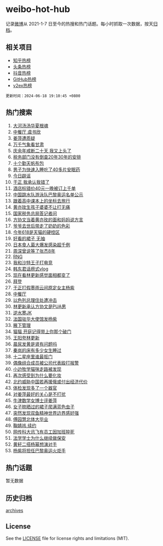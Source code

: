 # weibo-hot-hub

记录[微博](https://www.weibo.com)从 2021-1-7 日至今的热搜和热门话题。每小时抓取一次数据，按天[归档](archives)。

## 相关项目

- [知乎热榜](https://github.com/lonnyzhang423/zhihu-hot-hub)
- [头条热榜](https://github.com/lonnyzhang423/toutiao-hot-hub)
- [抖音热榜](https://github.com/lonnyzhang423/douyin-hot-hub)
- [GitHub热榜](https://github.com/lonnyzhang423/github-hot-hub)
- [v2ex热榜](https://github.com/lonnyzhang423/v2ex-hot-hub)


`更新时间：2024-06-18 19:10:45 +0800`

## 热门搜索

1. [大河汤汤华夏根魂](https://m.weibo.cn/search?containerid=100103type%3D1%26t%3D10%26q%3D%23%E5%A4%A7%E6%B2%B3%E6%B1%A4%E6%B1%A4%E5%8D%8E%E5%A4%8F%E6%A0%B9%E9%AD%82%23&stream_entry_id=51&isnewpage=1&extparam=seat%3D1%26cate%3D10103%26stream_entry_id%3D51%26pos%3D0%26filter_type%3Drealtimehot%26dgr%3D0%26c_type%3D51%26q%3D%2523%25E5%25A4%25A7%25E6%25B2%25B3%25E6%25B1%25A4%25E6%25B1%25A4%25E5%258D%258E%25E5%25A4%258F%25E6%25A0%25B9%25E9%25AD%2582%2523%26display_time%3D1718709044%26pre_seqid%3D171870904407201831243)
1. [中餐厅 虞书欣](https://m.weibo.cn/search?containerid=100103type%3D1%26t%3D10%26q%3D%E4%B8%AD%E9%A4%90%E5%8E%85+%E8%99%9E%E4%B9%A6%E6%AC%A3&stream_entry_id=31&isnewpage=1&extparam=seat%3D1%26flag%3D2%26band_rank%3D1%26filter_type%3Drealtimehot%26pos%3D0%26c_type%3D31%26lcate%3D5001%26cate%3D5001%26q%3D%25E4%25B8%25AD%25E9%25A4%2590%25E5%258E%2585%2520%25E8%2599%259E%25E4%25B9%25A6%25E6%25AC%25A3%26dgr%3D0%26realpos%3D1%26stream_entry_id%3D31%26display_time%3D1718709044%26pre_seqid%3D171870904407201831243)
1. [姜萍遭质疑](https://m.weibo.cn/search?containerid=100103type%3D1%26t%3D10%26q%3D%23%E5%A7%9C%E8%90%8D%E9%81%AD%E8%B4%A8%E7%96%91%23&stream_entry_id=31&isnewpage=1&extparam=seat%3D1%26flag%3D1%26band_rank%3D2%26filter_type%3Drealtimehot%26pos%3D1%26c_type%3D31%26lcate%3D5001%26cate%3D5001%26q%3D%2523%25E5%25A7%259C%25E8%2590%258D%25E9%2581%25AD%25E8%25B4%25A8%25E7%2596%2591%2523%26dgr%3D0%26realpos%3D2%26stream_entry_id%3D31%26display_time%3D1718709044%26pre_seqid%3D171870904407201831243)
1. [万千气象看甘肃](https://m.weibo.cn/search?containerid=100103type%3D1%26t%3D10%26q%3D%23%E4%B8%87%E5%8D%83%E6%B0%94%E8%B1%A1%E7%9C%8B%E7%94%98%E8%82%83%23&stream_entry_id=31&isnewpage=1&extparam=seat%3D1%26flag%3D0%26band_rank%3D3%26filter_type%3Drealtimehot%26pos%3D2%26c_type%3D31%26lcate%3D5001%26cate%3D5001%26q%3D%2523%25E4%25B8%2587%25E5%258D%2583%25E6%25B0%2594%25E8%25B1%25A1%25E7%259C%258B%25E7%2594%2598%25E8%2582%2583%2523%26dgr%3D0%26realpos%3D3%26stream_entry_id%3D31%26display_time%3D1718709044%26pre_seqid%3D171870904407201831243)
1. [庆余年戒断二十天 我又上头了](https://m.weibo.cn/search?containerid=100103type%3D1%26t%3D10%26q%3D%23%E5%BA%86%E4%BD%99%E5%B9%B4%E6%88%92%E6%96%AD%E4%BA%8C%E5%8D%81%E5%A4%A9+%E6%88%91%E5%8F%88%E4%B8%8A%E5%A4%B4%E4%BA%86%23&stream_entry_id=31&isnewpage=1&extparam=seat%3D1%26topic_ad%3D1%26band_rank%3D4%26filter_type%3Drealtimehot%26pos%3D3%26c_type%3D31%26lcate%3D5001%26cate%3D5001%26stream_entry_id%3D31%26q%3D%2523%25E5%25BA%2586%25E4%25BD%2599%25E5%25B9%25B4%25E6%2588%2592%25E6%2596%25AD%25E4%25BA%258C%25E5%258D%2581%25E5%25A4%25A9%2520%25E6%2588%2591%25E5%258F%2588%25E4%25B8%258A%25E5%25A4%25B4%25E4%25BA%2586%2523%26dgr%3D0%26is_ad_pos%3D1%26adid%3D242099%26display_time%3D1718709044%26pre_seqid%3D171870904407201831243)
1. [税务部门没有倒查20年30年的安排](https://m.weibo.cn/search?containerid=100103type%3D1%26t%3D10%26q%3D%23%E7%A8%8E%E5%8A%A1%E9%83%A8%E9%97%A8%E6%B2%A1%E6%9C%89%E5%80%92%E6%9F%A520%E5%B9%B430%E5%B9%B4%E7%9A%84%E5%AE%89%E6%8E%92%23&stream_entry_id=31&isnewpage=1&extparam=seat%3D1%26flag%3D1%26band_rank%3D4%26filter_type%3Drealtimehot%26pos%3D4%26c_type%3D31%26lcate%3D5001%26cate%3D5001%26q%3D%2523%25E7%25A8%258E%25E5%258A%25A1%25E9%2583%25A8%25E9%2597%25A8%25E6%25B2%25A1%25E6%259C%2589%25E5%2580%2592%25E6%259F%25A520%25E5%25B9%25B430%25E5%25B9%25B4%25E7%259A%2584%25E5%25AE%2589%25E6%258E%2592%2523%26dgr%3D0%26realpos%3D4%26stream_entry_id%3D31%26display_time%3D1718709044%26pre_seqid%3D171870904407201831243)
1. [十个勤天帆布包](https://m.weibo.cn/search?containerid=100103type%3D1%26t%3D10%26q%3D%E5%8D%81%E4%B8%AA%E5%8B%A4%E5%A4%A9%E5%B8%86%E5%B8%83%E5%8C%85&stream_entry_id=31&isnewpage=1&extparam=seat%3D1%26flag%3D1%26band_rank%3D5%26filter_type%3Drealtimehot%26pos%3D5%26c_type%3D31%26lcate%3D5001%26cate%3D5001%26q%3D%25E5%258D%2581%25E4%25B8%25AA%25E5%258B%25A4%25E5%25A4%25A9%25E5%25B8%2586%25E5%25B8%2583%25E5%258C%2585%26dgr%3D0%26realpos%3D5%26stream_entry_id%3D31%26display_time%3D1718709044%26pre_seqid%3D171870904407201831243)
1. [男子为快速入睡吃了40多片安眠药](https://m.weibo.cn/search?containerid=100103type%3D1%26t%3D10%26q%3D%23%E7%94%B7%E5%AD%90%E4%B8%BA%E5%BF%AB%E9%80%9F%E5%85%A5%E7%9D%A1%E5%90%83%E4%BA%8640%E5%A4%9A%E7%89%87%E5%AE%89%E7%9C%A0%E8%8D%AF%23&stream_entry_id=31&isnewpage=1&extparam=seat%3D1%26flag%3D0%26band_rank%3D6%26filter_type%3Drealtimehot%26pos%3D6%26c_type%3D31%26lcate%3D5001%26cate%3D5001%26q%3D%2523%25E7%2594%25B7%25E5%25AD%2590%25E4%25B8%25BA%25E5%25BF%25AB%25E9%2580%259F%25E5%2585%25A5%25E7%259D%25A1%25E5%2590%2583%25E4%25BA%258640%25E5%25A4%259A%25E7%2589%2587%25E5%25AE%2589%25E7%259C%25A0%25E8%258D%25AF%2523%26dgr%3D0%26realpos%3D6%26stream_entry_id%3D31%26display_time%3D1718709044%26pre_seqid%3D171870904407201831243)
1. [今日辟谣](https://m.weibo.cn/search?containerid=100103type%3D1%26t%3D10%26q%3D%23%E4%BB%8A%E6%97%A5%E8%BE%9F%E8%B0%A3%23&stream_entry_id=31&isnewpage=1&extparam=seat%3D1%26band_rank%3D7%26filter_type%3Drealtimehot%26pos%3D7%26c_type%3D31%26lcate%3D5001%26cate%3D5001%26stream_entry_id%3D31%26q%3D%2523%25E4%25BB%258A%25E6%2597%25A5%25E8%25BE%259F%25E8%25B0%25A3%2523%26dgr%3D0%26is_ad_pos%3D1%26adid%3D242059%26display_time%3D1718709044%26pre_seqid%3D171870904407201831243)
1. [于正 我承认我错了](https://m.weibo.cn/search?containerid=100103type%3D1%26t%3D10%26q%3D%E4%BA%8E%E6%AD%A3+%E6%88%91%E6%89%BF%E8%AE%A4%E6%88%91%E9%94%99%E4%BA%86&stream_entry_id=31&isnewpage=1&extparam=seat%3D1%26flag%3D2%26band_rank%3D7%26filter_type%3Drealtimehot%26pos%3D8%26c_type%3D31%26lcate%3D5001%26cate%3D5001%26q%3D%25E4%25BA%258E%25E6%25AD%25A3%2520%25E6%2588%2591%25E6%2589%25BF%25E8%25AE%25A4%25E6%2588%2591%25E9%2594%2599%25E4%25BA%2586%26dgr%3D0%26realpos%3D7%26stream_entry_id%3D31%26display_time%3D1718709044%26pre_seqid%3D171870904407201831243)
1. [酒店标错价40元一晚被订上千单](https://m.weibo.cn/search?containerid=100103type%3D1%26t%3D10%26q%3D%23%E9%85%92%E5%BA%97%E6%A0%87%E9%94%99%E4%BB%B740%E5%85%83%E4%B8%80%E6%99%9A%E8%A2%AB%E8%AE%A2%E4%B8%8A%E5%8D%83%E5%8D%95%23&stream_entry_id=31&isnewpage=1&extparam=seat%3D1%26flag%3D0%26band_rank%3D8%26filter_type%3Drealtimehot%26pos%3D9%26c_type%3D31%26lcate%3D5001%26cate%3D5001%26q%3D%2523%25E9%2585%2592%25E5%25BA%2597%25E6%25A0%2587%25E9%2594%2599%25E4%25BB%25B740%25E5%2585%2583%25E4%25B8%2580%25E6%2599%259A%25E8%25A2%25AB%25E8%25AE%25A2%25E4%25B8%258A%25E5%258D%2583%25E5%258D%2595%2523%26dgr%3D0%26realpos%3D8%26stream_entry_id%3D31%26display_time%3D1718709044%26pre_seqid%3D171870904407201831243)
1. [中国跳水队游泳队巴黎奥运名单公示](https://m.weibo.cn/search?containerid=100103type%3D1%26t%3D10%26q%3D%23%E4%B8%AD%E5%9B%BD%E8%B7%B3%E6%B0%B4%E9%98%9F%E6%B8%B8%E6%B3%B3%E9%98%9F%E5%B7%B4%E9%BB%8E%E5%A5%A5%E8%BF%90%E5%90%8D%E5%8D%95%E5%85%AC%E7%A4%BA%23&stream_entry_id=31&isnewpage=1&extparam=seat%3D1%26flag%3D0%26band_rank%3D9%26filter_type%3Drealtimehot%26pos%3D10%26c_type%3D31%26lcate%3D5001%26cate%3D5001%26q%3D%2523%25E4%25B8%25AD%25E5%259B%25BD%25E8%25B7%25B3%25E6%25B0%25B4%25E9%2598%259F%25E6%25B8%25B8%25E6%25B3%25B3%25E9%2598%259F%25E5%25B7%25B4%25E9%25BB%258E%25E5%25A5%25A5%25E8%25BF%2590%25E5%2590%258D%25E5%258D%2595%25E5%2585%25AC%25E7%25A4%25BA%2523%26dgr%3D0%26realpos%3D9%26stream_entry_id%3D31%26display_time%3D1718709044%26pre_seqid%3D171870904407201831243)
1. [跟着高中课本上的坐标去旅行](https://m.weibo.cn/search?containerid=100103type%3D1%26t%3D10%26q%3D%23%E8%B7%9F%E7%9D%80%E9%AB%98%E4%B8%AD%E8%AF%BE%E6%9C%AC%E4%B8%8A%E7%9A%84%E5%9D%90%E6%A0%87%E5%8E%BB%E6%97%85%E8%A1%8C%23&stream_entry_id=31&isnewpage=1&extparam=seat%3D1%26flag%3D32768%26band_rank%3D10%26filter_type%3Drealtimehot%26pos%3D11%26c_type%3D31%26lcate%3D5001%26cate%3D5001%26q%3D%2523%25E8%25B7%259F%25E7%259D%2580%25E9%25AB%2598%25E4%25B8%25AD%25E8%25AF%25BE%25E6%259C%25AC%25E4%25B8%258A%25E7%259A%2584%25E5%259D%2590%25E6%25A0%2587%25E5%258E%25BB%25E6%2597%2585%25E8%25A1%258C%2523%26dgr%3D0%26realpos%3D10%26stream_entry_id%3D31%26display_time%3D1718709044%26pre_seqid%3D171870904407201831243)
1. [黄亦玫生孩子婆婆不让打无痛](https://m.weibo.cn/search?containerid=100103type%3D1%26t%3D10%26q%3D%23%E9%BB%84%E4%BA%A6%E7%8E%AB%E7%94%9F%E5%AD%A9%E5%AD%90%E5%A9%86%E5%A9%86%E4%B8%8D%E8%AE%A9%E6%89%93%E6%97%A0%E7%97%9B%23&stream_entry_id=31&isnewpage=1&extparam=seat%3D1%26flag%3D2%26band_rank%3D11%26filter_type%3Drealtimehot%26pos%3D12%26c_type%3D31%26lcate%3D5001%26cate%3D5001%26q%3D%2523%25E9%25BB%2584%25E4%25BA%25A6%25E7%258E%25AB%25E7%2594%259F%25E5%25AD%25A9%25E5%25AD%2590%25E5%25A9%2586%25E5%25A9%2586%25E4%25B8%258D%25E8%25AE%25A9%25E6%2589%2593%25E6%2597%25A0%25E7%2597%259B%2523%26dgr%3D0%26realpos%3D11%26stream_entry_id%3D31%26display_time%3D1718709044%26pre_seqid%3D171870904407201831243)
1. [国家税务总局答记者问](https://m.weibo.cn/search?containerid=100103type%3D1%26t%3D10%26q%3D%23%E5%9B%BD%E5%AE%B6%E7%A8%8E%E5%8A%A1%E6%80%BB%E5%B1%80%E7%AD%94%E8%AE%B0%E8%80%85%E9%97%AE%23&stream_entry_id=31&isnewpage=1&extparam=seat%3D1%26flag%3D1%26band_rank%3D12%26filter_type%3Drealtimehot%26pos%3D13%26c_type%3D31%26lcate%3D5001%26cate%3D5001%26q%3D%2523%25E5%259B%25BD%25E5%25AE%25B6%25E7%25A8%258E%25E5%258A%25A1%25E6%2580%25BB%25E5%25B1%2580%25E7%25AD%2594%25E8%25AE%25B0%25E8%2580%2585%25E9%2597%25AE%2523%26dgr%3D0%26realpos%3D12%26stream_entry_id%3D31%26display_time%3D1718709044%26pre_seqid%3D171870904407201831243)
1. [方协文当着黄亦玫的面和妈妈说方言](https://m.weibo.cn/search?containerid=100103type%3D1%26t%3D10%26q%3D%23%E6%96%B9%E5%8D%8F%E6%96%87%E5%BD%93%E7%9D%80%E9%BB%84%E4%BA%A6%E7%8E%AB%E7%9A%84%E9%9D%A2%E5%92%8C%E5%A6%88%E5%A6%88%E8%AF%B4%E6%96%B9%E8%A8%80%23&stream_entry_id=31&isnewpage=1&extparam=seat%3D1%26flag%3D1%26band_rank%3D13%26filter_type%3Drealtimehot%26pos%3D14%26c_type%3D31%26lcate%3D5001%26cate%3D5001%26q%3D%2523%25E6%2596%25B9%25E5%258D%258F%25E6%2596%2587%25E5%25BD%2593%25E7%259D%2580%25E9%25BB%2584%25E4%25BA%25A6%25E7%258E%25AB%25E7%259A%2584%25E9%259D%25A2%25E5%2592%258C%25E5%25A6%2588%25E5%25A6%2588%25E8%25AF%25B4%25E6%2596%25B9%25E8%25A8%2580%2523%26dgr%3D0%26realpos%3D13%26stream_entry_id%3D31%26display_time%3D1718709044%26pre_seqid%3D171870904407201831243)
1. [爷爷去世后带走了奶奶的色彩](https://m.weibo.cn/search?containerid=100103type%3D1%26t%3D10%26q%3D%23%E7%88%B7%E7%88%B7%E5%8E%BB%E4%B8%96%E5%90%8E%E5%B8%A6%E8%B5%B0%E4%BA%86%E5%A5%B6%E5%A5%B6%E7%9A%84%E8%89%B2%E5%BD%A9%23&stream_entry_id=31&isnewpage=1&extparam=seat%3D1%26flag%3D0%26band_rank%3D14%26filter_type%3Drealtimehot%26pos%3D15%26c_type%3D31%26lcate%3D5001%26cate%3D5001%26q%3D%2523%25E7%2588%25B7%25E7%2588%25B7%25E5%258E%25BB%25E4%25B8%2596%25E5%2590%258E%25E5%25B8%25A6%25E8%25B5%25B0%25E4%25BA%2586%25E5%25A5%25B6%25E5%25A5%25B6%25E7%259A%2584%25E8%2589%25B2%25E5%25BD%25A9%2523%26dgr%3D0%26realpos%3D14%26stream_entry_id%3D31%26display_time%3D1718709044%26pre_seqid%3D171870904407201831243)
1. [今年618是天猫的硬控区](https://m.weibo.cn/search?containerid=100103type%3D1%26t%3D10%26q%3D%23%E4%BB%8A%E5%B9%B4618%E6%98%AF%E5%A4%A9%E7%8C%AB%E7%9A%84%E7%A1%AC%E6%8E%A7%E5%8C%BA%23&stream_entry_id=31&isnewpage=1&extparam=seat%3D1%26flag%3D0%26band_rank%3D15%26filter_type%3Drealtimehot%26pos%3D16%26c_type%3D31%26lcate%3D5001%26cate%3D5001%26stream_entry_id%3D31%26q%3D%2523%25E4%25BB%258A%25E5%25B9%25B4618%25E6%2598%25AF%25E5%25A4%25A9%25E7%258C%25AB%25E7%259A%2584%25E7%25A1%25AC%25E6%258E%25A7%25E5%258C%25BA%2523%26dgr%3D0%26realpos%3D15%26adid%3D242581%26display_time%3D1718709044%26pre_seqid%3D171870904407201831243)
1. [好看的裙子 无袖](https://m.weibo.cn/search?containerid=100103type%3D1%26t%3D10%26q%3D%E5%A5%BD%E7%9C%8B%E7%9A%84%E8%A3%99%E5%AD%90+%E6%97%A0%E8%A2%96&stream_entry_id=31&isnewpage=1&extparam=seat%3D1%26flag%3D2%26band_rank%3D16%26filter_type%3Drealtimehot%26pos%3D17%26c_type%3D31%26lcate%3D5001%26cate%3D5001%26q%3D%25E5%25A5%25BD%25E7%259C%258B%25E7%259A%2584%25E8%25A3%2599%25E5%25AD%2590%2520%25E6%2597%25A0%25E8%25A2%2596%26dgr%3D0%26realpos%3D16%26stream_entry_id%3D31%26display_time%3D1718709044%26pre_seqid%3D171870904407201831243)
1. [日本食人菌大爆发感染超千例](https://m.weibo.cn/search?containerid=100103type%3D1%26t%3D10%26q%3D%23%E6%97%A5%E6%9C%AC%E9%A3%9F%E4%BA%BA%E8%8F%8C%E5%A4%A7%E7%88%86%E5%8F%91%E6%84%9F%E6%9F%93%E8%B6%85%E5%8D%83%E4%BE%8B%23&stream_entry_id=31&isnewpage=1&extparam=seat%3D1%26flag%3D0%26band_rank%3D17%26filter_type%3Drealtimehot%26pos%3D18%26c_type%3D31%26lcate%3D5001%26cate%3D5001%26q%3D%2523%25E6%2597%25A5%25E6%259C%25AC%25E9%25A3%259F%25E4%25BA%25BA%25E8%258F%258C%25E5%25A4%25A7%25E7%2588%2586%25E5%258F%2591%25E6%2584%259F%25E6%259F%2593%25E8%25B6%2585%25E5%258D%2583%25E4%25BE%258B%2523%26dgr%3D0%26realpos%3D17%26stream_entry_id%3D31%26display_time%3D1718709044%26pre_seqid%3D171870904407201831243)
1. [周深曾说等了张杰8年](https://m.weibo.cn/search?containerid=100103type%3D1%26t%3D10%26q%3D%23%E5%91%A8%E6%B7%B1%E6%9B%BE%E8%AF%B4%E7%AD%89%E4%BA%86%E5%BC%A0%E6%9D%B08%E5%B9%B4%23&stream_entry_id=31&isnewpage=1&extparam=seat%3D1%26flag%3D0%26band_rank%3D18%26filter_type%3Drealtimehot%26pos%3D19%26c_type%3D31%26lcate%3D5001%26cate%3D5001%26q%3D%2523%25E5%2591%25A8%25E6%25B7%25B1%25E6%259B%25BE%25E8%25AF%25B4%25E7%25AD%2589%25E4%25BA%2586%25E5%25BC%25A0%25E6%259D%25B08%25E5%25B9%25B4%2523%26dgr%3D0%26realpos%3D18%26stream_entry_id%3D31%26display_time%3D1718709044%26pre_seqid%3D171870904407201831243)
1. [RNG](https://m.weibo.cn/search?containerid=100103type%3D1%26t%3D10%26q%3DRNG&stream_entry_id=31&isnewpage=1&extparam=seat%3D1%26flag%3D1%26band_rank%3D19%26filter_type%3Drealtimehot%26pos%3D20%26c_type%3D31%26lcate%3D5001%26cate%3D5001%26q%3DRNG%26dgr%3D0%26realpos%3D19%26stream_entry_id%3D31%26display_time%3D1718709044%26pre_seqid%3D171870904407201831243)
1. [我和沙特王子打电竞](https://m.weibo.cn/search?containerid=100103type%3D1%26t%3D10%26q%3D%23%E6%88%91%E5%92%8C%E6%B2%99%E7%89%B9%E7%8E%8B%E5%AD%90%E6%89%93%E7%94%B5%E7%AB%9E%23&stream_entry_id=31&isnewpage=1&extparam=seat%3D1%26flag%3D0%26band_rank%3D20%26filter_type%3Drealtimehot%26pos%3D21%26c_type%3D31%26lcate%3D5001%26cate%3D5001%26stream_entry_id%3D31%26q%3D%2523%25E6%2588%2591%25E5%2592%258C%25E6%25B2%2599%25E7%2589%25B9%25E7%258E%258B%25E5%25AD%2590%25E6%2589%2593%25E7%2594%25B5%25E7%25AB%259E%2523%26dgr%3D0%26realpos%3D20%26adid%3D242146%26display_time%3D1718709044%26pre_seqid%3D171870904407201831243)
1. [韩东君话痨式vlog](https://m.weibo.cn/search?containerid=100103type%3D1%26t%3D10%26q%3D%23%E9%9F%A9%E4%B8%9C%E5%90%9B%E8%AF%9D%E7%97%A8%E5%BC%8Fvlog%23&stream_entry_id=31&isnewpage=1&extparam=seat%3D1%26flag%3D0%26band_rank%3D21%26filter_type%3Drealtimehot%26pos%3D22%26c_type%3D31%26lcate%3D5001%26cate%3D5001%26stream_entry_id%3D31%26q%3D%2523%25E9%259F%25A9%25E4%25B8%259C%25E5%2590%259B%25E8%25AF%259D%25E7%2597%25A8%25E5%25BC%258Fvlog%2523%26dgr%3D0%26realpos%3D21%26adid%3D242205%26display_time%3D1718709044%26pre_seqid%3D171870904407201831243)
1. [现在看林更新感觉面相都变了](https://m.weibo.cn/search?containerid=100103type%3D1%26t%3D10%26q%3D%23%E7%8E%B0%E5%9C%A8%E7%9C%8B%E6%9E%97%E6%9B%B4%E6%96%B0%E6%84%9F%E8%A7%89%E9%9D%A2%E7%9B%B8%E9%83%BD%E5%8F%98%E4%BA%86%23&stream_entry_id=31&isnewpage=1&extparam=seat%3D1%26flag%3D1%26band_rank%3D22%26filter_type%3Drealtimehot%26pos%3D23%26c_type%3D31%26lcate%3D5001%26cate%3D5001%26q%3D%2523%25E7%258E%25B0%25E5%259C%25A8%25E7%259C%258B%25E6%259E%2597%25E6%259B%25B4%25E6%2596%25B0%25E6%2584%259F%25E8%25A7%2589%25E9%259D%25A2%25E7%259B%25B8%25E9%2583%25BD%25E5%258F%2598%25E4%25BA%2586%2523%26dgr%3D0%26realpos%3D22%26stream_entry_id%3D31%26display_time%3D1718709044%26pre_seqid%3D171870904407201831243)
1. [拜登](https://m.weibo.cn/search?containerid=100103type%3D1%26t%3D10%26q%3D%E6%8B%9C%E7%99%BB&stream_entry_id=31&isnewpage=1&extparam=seat%3D1%26flag%3D1%26band_rank%3D23%26filter_type%3Drealtimehot%26pos%3D24%26c_type%3D31%26lcate%3D5001%26cate%3D5001%26q%3D%25E6%258B%259C%25E7%2599%25BB%26dgr%3D0%26realpos%3D23%26stream_entry_id%3D31%26display_time%3D1718709044%26pre_seqid%3D171870904407201831243)
1. [于正打假墨雨云间原定女主杨紫](https://m.weibo.cn/search?containerid=100103type%3D1%26t%3D10%26q%3D%23%E4%BA%8E%E6%AD%A3%E6%89%93%E5%81%87%E5%A2%A8%E9%9B%A8%E4%BA%91%E9%97%B4%E5%8E%9F%E5%AE%9A%E5%A5%B3%E4%B8%BB%E6%9D%A8%E7%B4%AB%23&stream_entry_id=31&isnewpage=1&extparam=seat%3D1%26flag%3D1%26band_rank%3D24%26filter_type%3Drealtimehot%26pos%3D25%26c_type%3D31%26lcate%3D5001%26cate%3D5001%26q%3D%2523%25E4%25BA%258E%25E6%25AD%25A3%25E6%2589%2593%25E5%2581%2587%25E5%25A2%25A8%25E9%259B%25A8%25E4%25BA%2591%25E9%2597%25B4%25E5%258E%259F%25E5%25AE%259A%25E5%25A5%25B3%25E4%25B8%25BB%25E6%259D%25A8%25E7%25B4%25AB%2523%26dgr%3D0%26realpos%3D24%26stream_entry_id%3D31%26display_time%3D1718709044%26pre_seqid%3D171870904407201831243)
1. [中餐厅](https://m.weibo.cn/search?containerid=100103type%3D1%26t%3D10%26q%3D%E4%B8%AD%E9%A4%90%E5%8E%85&stream_entry_id=31&isnewpage=1&extparam=seat%3D1%26flag%3D0%26band_rank%3D25%26filter_type%3Drealtimehot%26pos%3D26%26c_type%3D31%26lcate%3D5001%26cate%3D5001%26q%3D%25E4%25B8%25AD%25E9%25A4%2590%25E5%258E%2585%26dgr%3D0%26realpos%3D25%26stream_entry_id%3D31%26display_time%3D1718709044%26pre_seqid%3D171870904407201831243)
1. [以色列总理住处遭冲击](https://m.weibo.cn/search?containerid=100103type%3D1%26t%3D10%26q%3D%23%E4%BB%A5%E8%89%B2%E5%88%97%E6%80%BB%E7%90%86%E4%BD%8F%E5%A4%84%E9%81%AD%E5%86%B2%E5%87%BB%23&stream_entry_id=31&isnewpage=1&extparam=seat%3D1%26flag%3D1%26band_rank%3D26%26filter_type%3Drealtimehot%26pos%3D27%26c_type%3D31%26lcate%3D5001%26cate%3D5001%26q%3D%2523%25E4%25BB%25A5%25E8%2589%25B2%25E5%2588%2597%25E6%2580%25BB%25E7%2590%2586%25E4%25BD%258F%25E5%25A4%2584%25E9%2581%25AD%25E5%2586%25B2%25E5%2587%25BB%2523%26dgr%3D0%26realpos%3D26%26stream_entry_id%3D31%26display_time%3D1718709044%26pre_seqid%3D171870904407201831243)
1. [林更新承认方协文是PUA男](https://m.weibo.cn/search?containerid=100103type%3D1%26t%3D10%26q%3D%23%E6%9E%97%E6%9B%B4%E6%96%B0%E6%89%BF%E8%AE%A4%E6%96%B9%E5%8D%8F%E6%96%87%E6%98%AFPUA%E7%94%B7%23&stream_entry_id=31&isnewpage=1&extparam=seat%3D1%26flag%3D1%26band_rank%3D27%26filter_type%3Drealtimehot%26pos%3D28%26c_type%3D31%26lcate%3D5001%26cate%3D5001%26q%3D%2523%25E6%259E%2597%25E6%259B%25B4%25E6%2596%25B0%25E6%2589%25BF%25E8%25AE%25A4%25E6%2596%25B9%25E5%258D%258F%25E6%2596%2587%25E6%2598%25AFPUA%25E7%2594%25B7%2523%26dgr%3D0%26realpos%3D27%26stream_entry_id%3D31%26display_time%3D1718709044%26pre_seqid%3D171870904407201831243)
1. [逆水寒JK](https://m.weibo.cn/search?containerid=100103type%3D1%26t%3D10%26q%3D%23%E9%80%86%E6%B0%B4%E5%AF%92JK%23&stream_entry_id=31&isnewpage=1&extparam=seat%3D1%26flag%3D1%26band_rank%3D28%26filter_type%3Drealtimehot%26pos%3D29%26c_type%3D31%26lcate%3D5001%26cate%3D5001%26q%3D%2523%25E9%2580%2586%25E6%25B0%25B4%25E5%25AF%2592JK%2523%26dgr%3D0%26realpos%3D28%26stream_entry_id%3D31%26display_time%3D1718709044%26pre_seqid%3D171870904407201831243)
1. [法国驻华大使馆发杨紫](https://m.weibo.cn/search?containerid=100103type%3D1%26t%3D10%26q%3D%23%E6%B3%95%E5%9B%BD%E9%A9%BB%E5%8D%8E%E5%A4%A7%E4%BD%BF%E9%A6%86%E5%8F%91%E6%9D%A8%E7%B4%AB%23&stream_entry_id=31&isnewpage=1&extparam=seat%3D1%26flag%3D1%26band_rank%3D29%26filter_type%3Drealtimehot%26pos%3D30%26c_type%3D31%26lcate%3D5001%26cate%3D5001%26q%3D%2523%25E6%25B3%2595%25E5%259B%25BD%25E9%25A9%25BB%25E5%258D%258E%25E5%25A4%25A7%25E4%25BD%25BF%25E9%25A6%2586%25E5%258F%2591%25E6%259D%25A8%25E7%25B4%25AB%2523%26dgr%3D0%26realpos%3D29%26stream_entry_id%3D31%26display_time%3D1718709044%26pre_seqid%3D171870904407201831243)
1. [腋下管理](https://m.weibo.cn/search?containerid=100103type%3D1%26t%3D10%26q%3D%E8%85%8B%E4%B8%8B%E7%AE%A1%E7%90%86&stream_entry_id=31&isnewpage=1&extparam=seat%3D1%26flag%3D0%26band_rank%3D30%26filter_type%3Drealtimehot%26pos%3D31%26c_type%3D31%26lcate%3D5001%26cate%3D5001%26q%3D%25E8%2585%258B%25E4%25B8%258B%25E7%25AE%25A1%25E7%2590%2586%26dgr%3D0%26realpos%3D30%26stream_entry_id%3D31%26display_time%3D1718709044%26pre_seqid%3D171870904407201831243)
1. [猫猫 开庭记得带上你那个破门](https://m.weibo.cn/search?containerid=100103type%3D1%26t%3D10%26q%3D%E7%8C%AB%E7%8C%AB+%E5%BC%80%E5%BA%AD%E8%AE%B0%E5%BE%97%E5%B8%A6%E4%B8%8A%E4%BD%A0%E9%82%A3%E4%B8%AA%E7%A0%B4%E9%97%A8&stream_entry_id=31&isnewpage=1&extparam=seat%3D1%26flag%3D1%26band_rank%3D31%26filter_type%3Drealtimehot%26pos%3D32%26c_type%3D31%26lcate%3D5001%26cate%3D5001%26q%3D%25E7%258C%25AB%25E7%258C%25AB%2520%25E5%25BC%2580%25E5%25BA%25AD%25E8%25AE%25B0%25E5%25BE%2597%25E5%25B8%25A6%25E4%25B8%258A%25E4%25BD%25A0%25E9%2582%25A3%25E4%25B8%25AA%25E7%25A0%25B4%25E9%2597%25A8%26dgr%3D0%26realpos%3D31%26stream_entry_id%3D31%26display_time%3D1718709044%26pre_seqid%3D171870904407201831243)
1. [王阳夸林更新](https://m.weibo.cn/search?containerid=100103type%3D1%26t%3D10%26q%3D%23%E7%8E%8B%E9%98%B3%E5%A4%B8%E6%9E%97%E6%9B%B4%E6%96%B0%23&stream_entry_id=31&isnewpage=1&extparam=seat%3D1%26flag%3D1%26band_rank%3D32%26filter_type%3Drealtimehot%26pos%3D33%26c_type%3D31%26lcate%3D5001%26cate%3D5001%26q%3D%2523%25E7%258E%258B%25E9%2598%25B3%25E5%25A4%25B8%25E6%259E%2597%25E6%259B%25B4%25E6%2596%25B0%2523%26dgr%3D0%26realpos%3D32%26stream_entry_id%3D31%26display_time%3D1718709044%26pre_seqid%3D171870904407201831243)
1. [晨尿发黄是肾有问题吗](https://m.weibo.cn/search?containerid=100103type%3D1%26t%3D10%26q%3D%23%E6%99%A8%E5%B0%BF%E5%8F%91%E9%BB%84%E6%98%AF%E8%82%BE%E6%9C%89%E9%97%AE%E9%A2%98%E5%90%97%23&stream_entry_id=31&isnewpage=1&extparam=seat%3D1%26flag%3D0%26band_rank%3D33%26filter_type%3Drealtimehot%26pos%3D34%26c_type%3D31%26lcate%3D5001%26cate%3D5001%26q%3D%2523%25E6%2599%25A8%25E5%25B0%25BF%25E5%258F%2591%25E9%25BB%2584%25E6%2598%25AF%25E8%2582%25BE%25E6%259C%2589%25E9%2597%25AE%25E9%25A2%2598%25E5%2590%2597%2523%26dgr%3D0%26realpos%3D33%26stream_entry_id%3D31%26display_time%3D1718709044%26pre_seqid%3D171870904407201831243)
1. [秦岚的床有多少女生睡过](https://m.weibo.cn/search?containerid=100103type%3D1%26t%3D10%26q%3D%23%E7%A7%A6%E5%B2%9A%E7%9A%84%E5%BA%8A%E6%9C%89%E5%A4%9A%E5%B0%91%E5%A5%B3%E7%94%9F%E7%9D%A1%E8%BF%87%23&stream_entry_id=31&isnewpage=1&extparam=seat%3D1%26flag%3D0%26band_rank%3D34%26filter_type%3Drealtimehot%26pos%3D35%26c_type%3D31%26lcate%3D5001%26cate%3D5001%26q%3D%2523%25E7%25A7%25A6%25E5%25B2%259A%25E7%259A%2584%25E5%25BA%258A%25E6%259C%2589%25E5%25A4%259A%25E5%25B0%2591%25E5%25A5%25B3%25E7%2594%259F%25E7%259D%25A1%25E8%25BF%2587%2523%26dgr%3D0%26realpos%3D34%26stream_entry_id%3D31%26display_time%3D1718709044%26pre_seqid%3D171870904407201831243)
1. [十二星座里谁最抠门](https://m.weibo.cn/search?containerid=100103type%3D1%26t%3D10%26q%3D%23%E5%8D%81%E4%BA%8C%E6%98%9F%E5%BA%A7%E9%87%8C%E8%B0%81%E6%9C%80%E6%8A%A0%E9%97%A8%23&stream_entry_id=31&isnewpage=1&extparam=seat%3D1%26flag%3D1%26band_rank%3D35%26filter_type%3Drealtimehot%26pos%3D36%26c_type%3D31%26lcate%3D5001%26cate%3D5001%26q%3D%2523%25E5%258D%2581%25E4%25BA%258C%25E6%2598%259F%25E5%25BA%25A7%25E9%2587%258C%25E8%25B0%2581%25E6%259C%2580%25E6%258A%25A0%25E9%2597%25A8%2523%26dgr%3D0%26realpos%3D35%26stream_entry_id%3D31%26display_time%3D1718709044%26pre_seqid%3D171870904407201831243)
1. [偶像组合成员被公司代表殴打报警](https://m.weibo.cn/search?containerid=100103type%3D1%26t%3D10%26q%3D%23%E5%81%B6%E5%83%8F%E7%BB%84%E5%90%88%E6%88%90%E5%91%98%E8%A2%AB%E5%85%AC%E5%8F%B8%E4%BB%A3%E8%A1%A8%E6%AE%B4%E6%89%93%E6%8A%A5%E8%AD%A6%23&stream_entry_id=31&isnewpage=1&extparam=seat%3D1%26flag%3D1%26band_rank%3D36%26filter_type%3Drealtimehot%26pos%3D37%26c_type%3D31%26lcate%3D5001%26cate%3D5001%26q%3D%2523%25E5%2581%25B6%25E5%2583%258F%25E7%25BB%2584%25E5%2590%2588%25E6%2588%2590%25E5%2591%2598%25E8%25A2%25AB%25E5%2585%25AC%25E5%258F%25B8%25E4%25BB%25A3%25E8%25A1%25A8%25E6%25AE%25B4%25E6%2589%2593%25E6%258A%25A5%25E8%25AD%25A6%2523%26dgr%3D0%26realpos%3D36%26stream_entry_id%3D31%26display_time%3D1718709044%26pre_seqid%3D171870904407201831243)
1. [小边牧学猫咪走路被发现](https://m.weibo.cn/search?containerid=100103type%3D1%26t%3D10%26q%3D%E5%B0%8F%E8%BE%B9%E7%89%A7%E5%AD%A6%E7%8C%AB%E5%92%AA%E8%B5%B0%E8%B7%AF%E8%A2%AB%E5%8F%91%E7%8E%B0&stream_entry_id=31&isnewpage=1&extparam=seat%3D1%26flag%3D1%26band_rank%3D37%26filter_type%3Drealtimehot%26pos%3D38%26c_type%3D31%26lcate%3D5001%26cate%3D5001%26q%3D%25E5%25B0%258F%25E8%25BE%25B9%25E7%2589%25A7%25E5%25AD%25A6%25E7%258C%25AB%25E5%2592%25AA%25E8%25B5%25B0%25E8%25B7%25AF%25E8%25A2%25AB%25E5%258F%2591%25E7%258E%25B0%26dgr%3D0%26realpos%3D37%26stream_entry_id%3D31%26display_time%3D1718709044%26pre_seqid%3D171870904407201831243)
1. [再次感受到为什么要化妆](https://m.weibo.cn/search?containerid=100103type%3D1%26t%3D10%26q%3D%23%E5%86%8D%E6%AC%A1%E6%84%9F%E5%8F%97%E5%88%B0%E4%B8%BA%E4%BB%80%E4%B9%88%E8%A6%81%E5%8C%96%E5%A6%86%23&stream_entry_id=31&isnewpage=1&extparam=seat%3D1%26flag%3D0%26band_rank%3D38%26filter_type%3Drealtimehot%26pos%3D39%26c_type%3D31%26lcate%3D5001%26cate%3D5001%26q%3D%2523%25E5%2586%258D%25E6%25AC%25A1%25E6%2584%259F%25E5%258F%2597%25E5%2588%25B0%25E4%25B8%25BA%25E4%25BB%2580%25E4%25B9%2588%25E8%25A6%2581%25E5%258C%2596%25E5%25A6%2586%2523%26dgr%3D0%26realpos%3D38%26stream_entry_id%3D31%26display_time%3D1718709044%26pre_seqid%3D171870904407201831243)
1. [北约威胁中国若再援俄或付出经济代价](https://m.weibo.cn/search?containerid=100103type%3D1%26t%3D10%26q%3D%23%E5%8C%97%E7%BA%A6%E5%A8%81%E8%83%81%E4%B8%AD%E5%9B%BD%E8%8B%A5%E5%86%8D%E6%8F%B4%E4%BF%84%E6%88%96%E4%BB%98%E5%87%BA%E7%BB%8F%E6%B5%8E%E4%BB%A3%E4%BB%B7%23&stream_entry_id=31&isnewpage=1&extparam=seat%3D1%26flag%3D0%26band_rank%3D39%26filter_type%3Drealtimehot%26pos%3D40%26c_type%3D31%26lcate%3D5001%26cate%3D5001%26q%3D%2523%25E5%258C%2597%25E7%25BA%25A6%25E5%25A8%2581%25E8%2583%2581%25E4%25B8%25AD%25E5%259B%25BD%25E8%258B%25A5%25E5%2586%258D%25E6%258F%25B4%25E4%25BF%2584%25E6%2588%2596%25E4%25BB%2598%25E5%2587%25BA%25E7%25BB%258F%25E6%25B5%258E%25E4%25BB%25A3%25E4%25BB%25B7%2523%26dgr%3D0%26realpos%3D39%26stream_entry_id%3D31%26display_time%3D1718709044%26pre_seqid%3D171870904407201831243)
1. [体检发现多了一个器官](https://m.weibo.cn/search?containerid=100103type%3D1%26t%3D10%26q%3D%23%E4%BD%93%E6%A3%80%E5%8F%91%E7%8E%B0%E5%A4%9A%E4%BA%86%E4%B8%80%E4%B8%AA%E5%99%A8%E5%AE%98%23&stream_entry_id=31&isnewpage=1&extparam=seat%3D1%26flag%3D0%26band_rank%3D40%26filter_type%3Drealtimehot%26pos%3D41%26c_type%3D31%26lcate%3D5001%26cate%3D5001%26q%3D%2523%25E4%25BD%2593%25E6%25A3%2580%25E5%258F%2591%25E7%258E%25B0%25E5%25A4%259A%25E4%25BA%2586%25E4%25B8%2580%25E4%25B8%25AA%25E5%2599%25A8%25E5%25AE%2598%2523%26dgr%3D0%26realpos%3D40%26stream_entry_id%3D31%26display_time%3D1718709044%26pre_seqid%3D171870904407201831243)
1. [对姜萍最好的关心是不打扰](https://m.weibo.cn/search?containerid=100103type%3D1%26t%3D10%26q%3D%23%E5%AF%B9%E5%A7%9C%E8%90%8D%E6%9C%80%E5%A5%BD%E7%9A%84%E5%85%B3%E5%BF%83%E6%98%AF%E4%B8%8D%E6%89%93%E6%89%B0%23&stream_entry_id=31&isnewpage=1&extparam=seat%3D1%26flag%3D1%26band_rank%3D41%26filter_type%3Drealtimehot%26pos%3D42%26c_type%3D31%26lcate%3D5001%26cate%3D5001%26q%3D%2523%25E5%25AF%25B9%25E5%25A7%259C%25E8%2590%258D%25E6%259C%2580%25E5%25A5%25BD%25E7%259A%2584%25E5%2585%25B3%25E5%25BF%2583%25E6%2598%25AF%25E4%25B8%258D%25E6%2589%2593%25E6%2589%25B0%2523%26dgr%3D0%26realpos%3D41%26stream_entry_id%3D31%26display_time%3D1718709044%26pre_seqid%3D171870904407201831243)
1. [牛津数学女博士评姜萍](https://m.weibo.cn/search?containerid=100103type%3D1%26t%3D10%26q%3D%23%E7%89%9B%E6%B4%A5%E6%95%B0%E5%AD%A6%E5%A5%B3%E5%8D%9A%E5%A3%AB%E8%AF%84%E5%A7%9C%E8%90%8D%23&stream_entry_id=31&isnewpage=1&extparam=seat%3D1%26flag%3D0%26band_rank%3D42%26filter_type%3Drealtimehot%26pos%3D43%26c_type%3D31%26lcate%3D5001%26cate%3D5001%26q%3D%2523%25E7%2589%259B%25E6%25B4%25A5%25E6%2595%25B0%25E5%25AD%25A6%25E5%25A5%25B3%25E5%258D%259A%25E5%25A3%25AB%25E8%25AF%2584%25E5%25A7%259C%25E8%2590%258D%2523%26dgr%3D0%26realpos%3D42%26stream_entry_id%3D31%26display_time%3D1718709044%26pre_seqid%3D171870904407201831243)
1. [女子晾晒过的裙子爬满蓝色虫子](https://m.weibo.cn/search?containerid=100103type%3D1%26t%3D10%26q%3D%23%E5%A5%B3%E5%AD%90%E6%99%BE%E6%99%92%E8%BF%87%E7%9A%84%E8%A3%99%E5%AD%90%E7%88%AC%E6%BB%A1%E8%93%9D%E8%89%B2%E8%99%AB%E5%AD%90%23&stream_entry_id=31&isnewpage=1&extparam=seat%3D1%26flag%3D0%26band_rank%3D43%26filter_type%3Drealtimehot%26pos%3D44%26c_type%3D31%26lcate%3D5001%26cate%3D5001%26q%3D%2523%25E5%25A5%25B3%25E5%25AD%2590%25E6%2599%25BE%25E6%2599%2592%25E8%25BF%2587%25E7%259A%2584%25E8%25A3%2599%25E5%25AD%2590%25E7%2588%25AC%25E6%25BB%25A1%25E8%2593%259D%25E8%2589%25B2%25E8%2599%25AB%25E5%25AD%2590%2523%26dgr%3D0%26realpos%3D43%26stream_entry_id%3D31%26display_time%3D1718709044%26pre_seqid%3D171870904407201831243)
1. [突然发现双鱼精神世界边界感好强](https://m.weibo.cn/search?containerid=100103type%3D1%26t%3D10%26q%3D%23%E7%AA%81%E7%84%B6%E5%8F%91%E7%8E%B0%E5%8F%8C%E9%B1%BC%E7%B2%BE%E7%A5%9E%E4%B8%96%E7%95%8C%E8%BE%B9%E7%95%8C%E6%84%9F%E5%A5%BD%E5%BC%BA%23&stream_entry_id=31&isnewpage=1&extparam=seat%3D1%26flag%3D1%26band_rank%3D44%26filter_type%3Drealtimehot%26pos%3D45%26c_type%3D31%26lcate%3D5001%26cate%3D5001%26q%3D%2523%25E7%25AA%2581%25E7%2584%25B6%25E5%258F%2591%25E7%258E%25B0%25E5%258F%258C%25E9%25B1%25BC%25E7%25B2%25BE%25E7%25A5%259E%25E4%25B8%2596%25E7%2595%258C%25E8%25BE%25B9%25E7%2595%258C%25E6%2584%259F%25E5%25A5%25BD%25E5%25BC%25BA%2523%26dgr%3D0%26realpos%3D44%26stream_entry_id%3D31%26display_time%3D1718709044%26pre_seqid%3D171870904407201831243)
1. [傅园慧北体大毕业](https://m.weibo.cn/search?containerid=100103type%3D1%26t%3D10%26q%3D%23%E5%82%85%E5%9B%AD%E6%85%A7%E5%8C%97%E4%BD%93%E5%A4%A7%E6%AF%95%E4%B8%9A%23&stream_entry_id=31&isnewpage=1&extparam=seat%3D1%26flag%3D1%26band_rank%3D45%26filter_type%3Drealtimehot%26pos%3D46%26c_type%3D31%26lcate%3D5001%26cate%3D5001%26q%3D%2523%25E5%2582%2585%25E5%259B%25AD%25E6%2585%25A7%25E5%258C%2597%25E4%25BD%2593%25E5%25A4%25A7%25E6%25AF%2595%25E4%25B8%259A%2523%26dgr%3D0%26realpos%3D45%26stream_entry_id%3D31%26display_time%3D1718709044%26pre_seqid%3D171870904407201831243)
1. [鞠婧祎 续约](https://m.weibo.cn/search?containerid=100103type%3D1%26t%3D10%26q%3D%E9%9E%A0%E5%A9%A7%E7%A5%8E+%E7%BB%AD%E7%BA%A6&stream_entry_id=31&isnewpage=1&extparam=seat%3D1%26flag%3D0%26band_rank%3D46%26filter_type%3Drealtimehot%26pos%3D47%26c_type%3D31%26lcate%3D5001%26cate%3D5001%26q%3D%25E9%259E%25A0%25E5%25A9%25A7%25E7%25A5%258E%2520%25E7%25BB%25AD%25E7%25BA%25A6%26dgr%3D0%26realpos%3D46%26stream_entry_id%3D31%26display_time%3D1718709044%26pre_seqid%3D171870904407201831243)
1. [网传科大讯飞有员工因加班猝死](https://m.weibo.cn/search?containerid=100103type%3D1%26t%3D10%26q%3D%23%E7%BD%91%E4%BC%A0%E7%A7%91%E5%A4%A7%E8%AE%AF%E9%A3%9E%E6%9C%89%E5%91%98%E5%B7%A5%E5%9B%A0%E5%8A%A0%E7%8F%AD%E7%8C%9D%E6%AD%BB%23&stream_entry_id=31&isnewpage=1&extparam=seat%3D1%26flag%3D1%26band_rank%3D47%26filter_type%3Drealtimehot%26pos%3D48%26c_type%3D31%26lcate%3D5001%26cate%3D5001%26q%3D%2523%25E7%25BD%2591%25E4%25BC%25A0%25E7%25A7%2591%25E5%25A4%25A7%25E8%25AE%25AF%25E9%25A3%259E%25E6%259C%2589%25E5%2591%2598%25E5%25B7%25A5%25E5%259B%25A0%25E5%258A%25A0%25E7%258F%25AD%25E7%258C%259D%25E6%25AD%25BB%2523%26dgr%3D0%26realpos%3D47%26stream_entry_id%3D31%26display_time%3D1718709044%26pre_seqid%3D171870904407201831243)
1. [法学学士为什么继续做保安](https://m.weibo.cn/search?containerid=100103type%3D1%26t%3D10%26q%3D%23%E6%B3%95%E5%AD%A6%E5%AD%A6%E5%A3%AB%E4%B8%BA%E4%BB%80%E4%B9%88%E7%BB%A7%E7%BB%AD%E5%81%9A%E4%BF%9D%E5%AE%89%23&stream_entry_id=31&isnewpage=1&extparam=seat%3D1%26flag%3D0%26band_rank%3D48%26filter_type%3Drealtimehot%26pos%3D49%26c_type%3D31%26lcate%3D5001%26cate%3D5001%26q%3D%2523%25E6%25B3%2595%25E5%25AD%25A6%25E5%25AD%25A6%25E5%25A3%25AB%25E4%25B8%25BA%25E4%25BB%2580%25E4%25B9%2588%25E7%25BB%25A7%25E7%25BB%25AD%25E5%2581%259A%25E4%25BF%259D%25E5%25AE%2589%2523%26dgr%3D0%26realpos%3D48%26stream_entry_id%3D31%26display_time%3D1718709044%26pre_seqid%3D171870904407201831243)
1. [黄轩二搭杨幂想演对手](https://m.weibo.cn/search?containerid=100103type%3D1%26t%3D10%26q%3D%23%E9%BB%84%E8%BD%A9%E4%BA%8C%E6%90%AD%E6%9D%A8%E5%B9%82%E6%83%B3%E6%BC%94%E5%AF%B9%E6%89%8B%23&stream_entry_id=31&isnewpage=1&extparam=seat%3D1%26flag%3D0%26band_rank%3D49%26filter_type%3Drealtimehot%26pos%3D50%26c_type%3D31%26lcate%3D5001%26cate%3D5001%26q%3D%2523%25E9%25BB%2584%25E8%25BD%25A9%25E4%25BA%258C%25E6%2590%25AD%25E6%259D%25A8%25E5%25B9%2582%25E6%2583%25B3%25E6%25BC%2594%25E5%25AF%25B9%25E6%2589%258B%2523%26dgr%3D0%26realpos%3D49%26stream_entry_id%3D31%26display_time%3D1718709044%26pre_seqid%3D171870904407201831243)
1. [杨紫将担任巴黎奥运火炬手](https://m.weibo.cn/search?containerid=100103type%3D1%26t%3D10%26q%3D%23%E6%9D%A8%E7%B4%AB%E5%B0%86%E6%8B%85%E4%BB%BB%E5%B7%B4%E9%BB%8E%E5%A5%A5%E8%BF%90%E7%81%AB%E7%82%AC%E6%89%8B%23&stream_entry_id=31&isnewpage=1&extparam=seat%3D1%26flag%3D0%26band_rank%3D50%26filter_type%3Drealtimehot%26pos%3D51%26c_type%3D31%26lcate%3D5001%26cate%3D5001%26q%3D%2523%25E6%259D%25A8%25E7%25B4%25AB%25E5%25B0%2586%25E6%258B%2585%25E4%25BB%25BB%25E5%25B7%25B4%25E9%25BB%258E%25E5%25A5%25A5%25E8%25BF%2590%25E7%2581%25AB%25E7%2582%25AC%25E6%2589%258B%2523%26dgr%3D0%26realpos%3D50%26stream_entry_id%3D31%26display_time%3D1718709044%26pre_seqid%3D171870904407201831243)

## 热门话题

暂无数据

## 历史归档

[archives](archives)

## License

See the [LICENSE](LICENSE) file for license rights and limitations (MIT).
